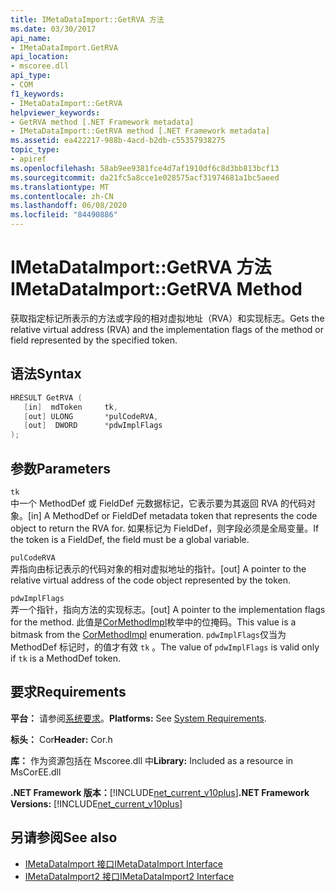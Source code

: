 ```yaml
---
title: IMetaDataImport::GetRVA 方法
ms.date: 03/30/2017
api_name:
- IMetaDataImport.GetRVA
api_location:
- mscoree.dll
api_type:
- COM
f1_keywords:
- IMetaDataImport::GetRVA
helpviewer_keywords:
- GetRVA method [.NET Framework metadata]
- IMetaDataImport::GetRVA method [.NET Framework metadata]
ms.assetid: ea422217-988b-4acd-b2db-c55357938275
topic_type:
- apiref
ms.openlocfilehash: 58ab9ee9381fce4d7af1910df6c8d3bb813bcf13
ms.sourcegitcommit: da21fc5a8cce1e028575acf31974681a1bc5aeed
ms.translationtype: MT
ms.contentlocale: zh-CN
ms.lasthandoff: 06/08/2020
ms.locfileid: "84490886"
---
```

# <a name="imetadataimportgetrva-method"></a><span data-ttu-id="03779-102">IMetaDataImport::GetRVA 方法</span><span class="sxs-lookup"><span data-stu-id="03779-102">IMetaDataImport::GetRVA Method</span></span>
<span data-ttu-id="03779-103">获取指定标记所表示的方法或字段的相对虚拟地址（RVA）和实现标志。</span><span class="sxs-lookup"><span data-stu-id="03779-103">Gets the relative virtual address (RVA) and the implementation flags of the method or field represented by the specified token.</span></span>  
  
## <a name="syntax"></a><span data-ttu-id="03779-104">语法</span><span class="sxs-lookup"><span data-stu-id="03779-104">Syntax</span></span>  
  
```cpp  
HRESULT GetRVA (  
   [in]  mdToken     tk,
   [out] ULONG       *pulCodeRVA,
   [out]  DWORD      *pdwImplFlags  
);  
```  
  
## <a name="parameters"></a><span data-ttu-id="03779-105">参数</span><span class="sxs-lookup"><span data-stu-id="03779-105">Parameters</span></span>  
 `tk`  
 <span data-ttu-id="03779-106">中一个 MethodDef 或 FieldDef 元数据标记，它表示要为其返回 RVA 的代码对象。</span><span class="sxs-lookup"><span data-stu-id="03779-106">[in] A MethodDef or FieldDef metadata token that represents the code object to return the RVA for.</span></span> <span data-ttu-id="03779-107">如果标记为 FieldDef，则字段必须是全局变量。</span><span class="sxs-lookup"><span data-stu-id="03779-107">If the token is a FieldDef, the field must be a global variable.</span></span>  
  
 `pulCodeRVA`  
 <span data-ttu-id="03779-108">弄指向由标记表示的代码对象的相对虚拟地址的指针。</span><span class="sxs-lookup"><span data-stu-id="03779-108">[out] A pointer to the relative virtual address of the code object represented by the token.</span></span>  
  
 `pdwImplFlags`  
 <span data-ttu-id="03779-109">弄一个指针，指向方法的实现标志。</span><span class="sxs-lookup"><span data-stu-id="03779-109">[out] A pointer to the implementation flags for the method.</span></span> <span data-ttu-id="03779-110">此值是[CorMethodImpl](cormethodimpl-enumeration.md)枚举中的位掩码。</span><span class="sxs-lookup"><span data-stu-id="03779-110">This value is a bitmask from the [CorMethodImpl](cormethodimpl-enumeration.md) enumeration.</span></span> <span data-ttu-id="03779-111">`pdwImplFlags`仅当为 MethodDef 标记时，的值才有效 `tk` 。</span><span class="sxs-lookup"><span data-stu-id="03779-111">The value of `pdwImplFlags` is valid only if `tk` is a MethodDef token.</span></span>  
  
## <a name="requirements"></a><span data-ttu-id="03779-112">要求</span><span class="sxs-lookup"><span data-stu-id="03779-112">Requirements</span></span>  
 <span data-ttu-id="03779-113">**平台：** 请参阅[系统要求](../../get-started/system-requirements.md)。</span><span class="sxs-lookup"><span data-stu-id="03779-113">**Platforms:** See [System Requirements](../../get-started/system-requirements.md).</span></span>  
  
 <span data-ttu-id="03779-114">**标头：** Cor</span><span class="sxs-lookup"><span data-stu-id="03779-114">**Header:** Cor.h</span></span>  
  
 <span data-ttu-id="03779-115">**库：** 作为资源包括在 Mscoree.dll 中</span><span class="sxs-lookup"><span data-stu-id="03779-115">**Library:** Included as a resource in MsCorEE.dll</span></span>  
  
 <span data-ttu-id="03779-116">**.NET Framework 版本：**[!INCLUDE[net_current_v10plus](../../../../includes/net-current-v10plus-md.md)]</span><span class="sxs-lookup"><span data-stu-id="03779-116">**.NET Framework Versions:** [!INCLUDE[net_current_v10plus](../../../../includes/net-current-v10plus-md.md)]</span></span>  
  
## <a name="see-also"></a><span data-ttu-id="03779-117">另请参阅</span><span class="sxs-lookup"><span data-stu-id="03779-117">See also</span></span>

- [<span data-ttu-id="03779-118">IMetaDataImport 接口</span><span class="sxs-lookup"><span data-stu-id="03779-118">IMetaDataImport Interface</span></span>](imetadataimport-interface.md)
- [<span data-ttu-id="03779-119">IMetaDataImport2 接口</span><span class="sxs-lookup"><span data-stu-id="03779-119">IMetaDataImport2 Interface</span></span>](imetadataimport2-interface.md)
